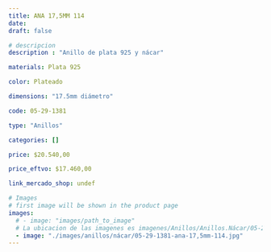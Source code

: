 ```yaml
---
title: ANA 17,5MM 114
date: 
draft: false

# descripcion
description : "Anillo de plata 925 y nácar"

materials: Plata 925

color: Plateado

dimensions: "17.5mm diámetro"

code: 05-29-1381

type: "Anillos"

categories: []

price: $20.540,00

price_eftvo: $17.460,00

link_mercado_shop: undef

# Images
# first image will be shown in the product page
images:
  # - image: "images/path_to_image"
  # La ubicacion de las imagenes es imagenes/Anillos/Anillos.Nácar/05-29-1381-ana-17,5mm-114
  - image: "./images/anillos/nácar/05-29-1381-ana-17,5mm-114.jpg"
---
```


